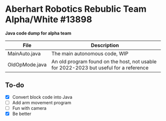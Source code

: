 # Aberhart Robotics Rebublic Team Alpha/White #13898

**Java code dump for alpha team**

| File | Description |
| ----------- | ----------- |
| MainAuto.java | The main autonomous code, WIP |
| OldOpMode.java | An old program found on the host, not usable for 2022-2023 but useful for a reference |

## To-do
- [x] Convert block code into Java
- [ ] Add arm movement program
- [ ] Fun with camera
- [x] Be better
